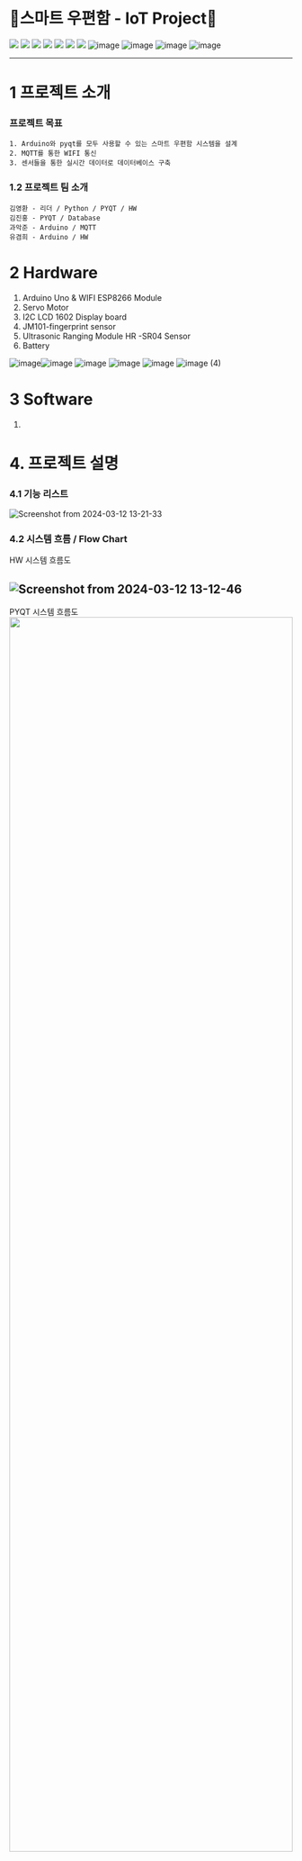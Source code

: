 # 📮스마트 우편함 - IoT Project📮


<img src="https://img.shields.io/badge/C++-00599C?style=flat-square&logo=C%2B%2B&logoColor=white"/> <img src="https://img.shields.io/badge/GitHub-181717?style=flat-square&logo=GitHub&logoColor=white"/> <img src="https://img.shields.io/badge/MySQL-4479A1?style=flat-square&logo=MySQL&logoColor=white"/> <img src="https://img.shields.io/badge/PYTHON-87CEFA?style=flat-square&logo=PYTHON&logoColor=white"/> <img src="https://img.shields.io/badge/ARDUINO-48D1CC?style=flat-square&logo=ARDUINO&logoColor=white"/> <img src="https://img.shields.io/badge/QT-00FF00?style=flat-square&logo=QT&logoColor=white"/> <img src="https://img.shields.io/badge/MQTT-9400D3?style=flat-square&logo=MQTT&logoColor=WHITE"> ![image](https://github.com/addinedu-ros-4th/iot-repo-4/assets/155615876/f9704f71-1971-4a97-be41-fa106425b112) ![image](https://github.com/addinedu-ros-4th/iot-repo-4/assets/155615876/e36fe4a3-2312-4af1-aeed-120dbfe09a2d) ![image](https://github.com/addinedu-ros-4th/iot-repo-4/assets/155615876/7d745aa3-d6b2-4fdc-a75f-8db120558782) ![image](https://github.com/addinedu-ros-4th/iot-repo-4/assets/155615876/7520970f-77ea-4ce5-835d-b3a11dfc4ef6)




---


#  1 프로젝트 소개
### 프로젝트 목표
    1. Arduino와 pyqt를 모두 사용할 수 있는 스마트 우편함 시스템을 설계
    2. MQTT를 통한 WIFI 통신
    3. 센서들을 통한 실시간 데이터로 데이터베이스 구축
    
### 1.2 프로젝트 팀 소개
    김영환 - 리더 / Python / PYQT / HW 
    김진홍 - PYQT / Database 
    과악준 - Arduino / MQTT
    유겸희 - Arduino / HW


# 2 Hardware
1. Arduino Uno & WIFI ESP8266 Module
2. Servo Motor
3. I2C LCD 1602 Display board
4. JM101-fingerprint sensor
5. Ultrasonic Ranging Module HR -SR04 Sensor
6. Battery
   
![image](https://github.com/addinedu-ros-4th/iot-repo-4/assets/155615876/59a3e5db-1591-42d7-9f50-cfc0303d01ce)![image](https://github.com/addinedu-ros-4th/iot-repo-4/assets/155615876/6e66dd19-c054-402e-96e1-e2cddca32b4d)
![image](https://github.com/addinedu-ros-4th/iot-repo-4/assets/155615876/b3354dce-4425-4f25-b88a-53bb1fe1b6bf)
![image](https://github.com/addinedu-ros-4th/iot-repo-4/assets/155615876/2a040fd5-2f19-4aba-9e3f-39507d894bee)
![image](https://github.com/addinedu-ros-4th/iot-repo-4/assets/155615876/a64e189c-5e20-4ca9-bcf8-a1022bad5301)
![image (4)](https://github.com/addinedu-ros-4th/iot-repo-4/assets/155615876/dfed3590-8e16-493d-89e2-b0496eebb186)


# 3 Software
1. 

# 4. 프로젝트 설명
### 4.1 기능 리스트
![Screenshot from 2024-03-12 13-21-33](https://github.com/addinedu-ros-4th/iot-repo-4/assets/155615876/4adbd0ff-f13a-4ab0-ad05-bc0650e82bdd)

### 4.2 시스템 흐름 / Flow Chart
HW 시스템 흐름도

![Screenshot from 2024-03-12 13-12-46](https://github.com/addinedu-ros-4th/iot-repo-4/assets/155615876/03159c3d-1e8f-4c63-b9d4-65a017e2e240)
---
PYQT 시스템 흐름도
<img src = "https://github.com/addinedu-ros-4th/iot-repo-4/assets/155615876/062036ea-7bc8-484d-9f56-745b282f93df" width="100%" height="75%">


### 4.3 MQTT 프로토콜
![Screenshot from 2024-03-12 13-19-41](https://github.com/addinedu-ros-4th/iot-repo-4/assets/155615876/e5614861-72b5-4b50-b746-80fd1d5050af)

### 4.4 Database 구성
<img src = "https://github.com/addinedu-ros-4th/iot-repo-4/assets/155615876/e6767b36-fc04-4eab-8dca-79a47809a37d" width="25%" height="25%"> <img src = "https://github.com/addinedu-ros-4th/iot-repo-4/assets/155615876/18426162-b3d3-46a8-bafb-41550980bd2f" width="25%" height="25%"> <img src = "https://github.com/addinedu-ros-4th/iot-repo-4/assets/155615876/60d50f4a-9a8f-4900-8ced-aed5d0cc872b" width="25%" height="25%">


# 5 디자인
### 5.1 Design
![Screenshot from 2024-03-12 16-58-59](https://github.com/addinedu-ros-4th/iot-repo-4/assets/155615876/1114178e-1f74-4299-93d0-a301f4850296)

### 5.2 Model
<img src = "https://github.com/addinedu-ros-4th/iot-repo-4/assets/155615876/c5c8bf69-bd16-493f-abb4-c0cdff55df74" width="50%" height="50%">

# 6 시연영상
[![IMAGE ALT TEXT HERE](https://img.youtube.com/vi/i6gyzcIRdr0/0.jpg)](https://www.youtube.com/watch?v=i6gyzcIRdr0)
